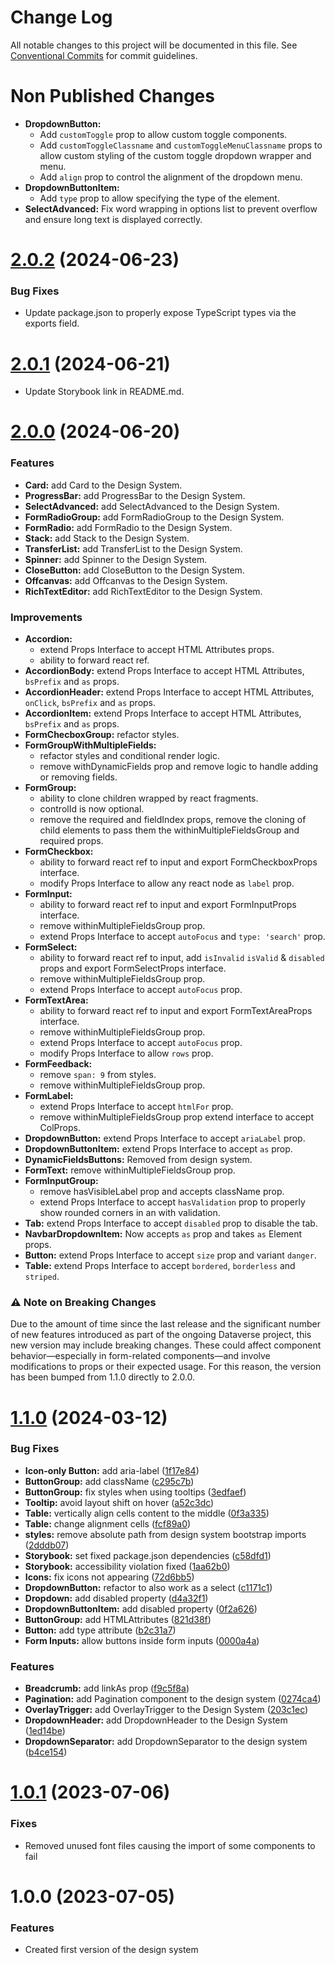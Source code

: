 # Change Log

All notable changes to this project will be documented in this file.
See [Conventional Commits](https://conventionalcommits.org) for commit guidelines.

# Non Published Changes

- **DropdownButton:**
  - Add `customToggle` prop to allow custom toggle components.
  - Add `customToggleClassname` and `customToggleMenuClassname` props to allow custom styling of the custom toggle dropdown wrapper and menu.
  - Add `align` prop to control the alignment of the dropdown menu.
- **DropdownButtonItem:**
  - Add `type` prop to allow specifying the type of the element.
- **SelectAdvanced:** Fix word wrapping in options list to prevent overflow and ensure long text is displayed correctly.

# [2.0.2](https://github.com/IQSS/dataverse-frontend/compare/@iqss/dataverse-design-system@2.0.1...@iqss/dataverse-design-system@2.0.2) (2024-06-23)

### Bug Fixes

- Update package.json to properly expose TypeScript types via the exports field.

# [2.0.1](https://github.com/IQSS/dataverse-frontend/compare/@iqss/dataverse-design-system@2.0.0...@iqss/dataverse-design-system@2.0.1) (2024-06-21)

- Update Storybook link in README.md.

# [2.0.0](https://github.com/IQSS/dataverse-frontend/compare/@iqss/dataverse-design-system@1.1.0...@iqss/dataverse-design-system@2.0.0) (2024-06-20)

### Features

- **Card:** add Card to the Design System.
- **ProgressBar:** add ProgressBar to the Design System.
- **SelectAdvanced:** add SelectAdvanced to the Design System.
- **FormRadioGroup:** add FormRadioGroup to the Design System.
- **FormRadio:** add FormRadio to the Design System.
- **Stack:** add Stack to the Design System.
- **TransferList:** add TransferList to the Design System.
- **Spinner:** add Spinner to the Design System.
- **CloseButton:** add CloseButton to the Design System.
- **Offcanvas:** add Offcanvas to the Design System.
- **RichTextEditor:** add RichTextEditor to the Design System.

### Improvements

- **Accordion:**
  - extend Props Interface to accept HTML Attributes props.
  - ability to forward react ref.
- **AccordionBody:** extend Props Interface to accept HTML Attributes, `bsPrefix` and `as` props.
- **AccordionHeader:** extend Props Interface to accept HTML Attributes, `onClick`, `bsPrefix` and `as` props.
- **AccordionItem:** extend Props Interface to accept HTML Attributes, `bsPrefix` and `as` props.
- **FormChecboxGroup:** refactor styles.
- **FormGroupWithMultipleFields:**
  - refactor styles and conditional render logic.
  - remove withDynamicFields prop and remove logic to handle adding or removing fields.
- **FormGroup:**
  - ability to clone children wrapped by react fragments.
  - controlId is now optional.
  - remove the required and fieldIndex props, remove the cloning of child elements to pass them the withinMultipleFieldsGroup and required props.
- **FormCheckbox:**
  - ability to forward react ref to input and export FormCheckboxProps interface.
  - modify Props Interface to allow any react node as `label` prop.
- **FormInput:**
  - ability to forward react ref to input and export FormInputProps interface.
  - remove withinMultipleFieldsGroup prop.
  - extend Props Interface to accept `autoFocus` and `type: 'search'` prop.
- **FormSelect:**
  - ability to forward react ref to input, add `isInvalid` `isValid` & `disabled` props and export FormSelectProps interface.
  - remove withinMultipleFieldsGroup prop.
  - extend Props Interface to accept `autoFocus` prop.
- **FormTextArea:**
  - ability to forward react ref to input and export FormTextAreaProps interface.
  - remove withinMultipleFieldsGroup prop.
  - extend Props Interface to accept `autoFocus` prop.
  - modify Props Interface to allow `rows` prop.
- **FormFeedback:**
  - remove `span: 9` from styles.
  - remove withinMultipleFieldsGroup prop.
- **FormLabel:**
  - extend Props Interface to accept `htmlFor` prop.
  - remove withinMultipleFieldsGroup prop extend interface to accept ColProps.
- **DropdownButton:** extend Props Interface to accept `ariaLabel` prop.
- **DropdownButtonItem:** extend Props Interface to accept `as` prop.
- **DynamicFieldsButtons:** Removed from design system.
- **FormText:** remove withinMultipleFieldsGroup prop.
- **FormInputGroup:**
  - remove hasVisibleLabel prop and accepts className prop.
  - extend Props Interface to accept `hasValidation` prop to properly show rounded corners in an <InputGroup> with validation.
- **Tab:** extend Props Interface to accept `disabled` prop to disable the tab.
- **NavbarDropdownItem:** Now accepts `as` prop and takes `as` Element props.
- **Button:** extend Props Interface to accept `size` prop and variant `danger`.
- **Table:** extend Props Interface to accept `bordered`, `borderless` and `striped`.

### ⚠️ Note on Breaking Changes

Due to the amount of time since the last release and the significant number of new features introduced as part of the ongoing Dataverse project, this new version may include breaking changes. These could affect component behavior—especially in form-related components—and involve modifications to props or their expected usage.
For this reason, the version has been bumped from 1.1.0 directly to 2.0.0.

# [1.1.0](https://github.com/IQSS/dataverse-frontend/compare/@iqss/dataverse-design-system@1.0.1...@iqss/dataverse-design-system@1.1.0) (2024-03-12)

### Bug Fixes

- **Icon-only Button:** add aria-label ([1f17e84](https://github.com/IQSS/dataverse-frontend/commit/1f17e84edf50c6780f8854f28e214386d9b5dc05))
- **ButtonGroup:** add className ([c295c7b](https://github.com/IQSS/dataverse-frontend/commit/c295c7b914759c37f705b511381dc3e878f55684))
- **ButtonGroup:** fix styles when using tooltips ([3edfaef](https://github.com/IQSS/dataverse-frontend/commit/3edfaef4f931a6a0b511b09d2a3326371c867f6d))
- **Tooltip:** avoid layout shift on hover ([a52c3dc](https://github.com/IQSS/dataverse-frontend/commit/a52c3dc972642f6b4e39ef1ed795300a8c5e6528))
- **Table:** vertically align cells content to the middle ([0f3a335](https://github.com/IQSS/dataverse-frontend/commit/0f3a3352afb3de77d34c634473c46502a415a20b))
- **Table:** change alignment cells ([fcf89a0](https://github.com/IQSS/dataverse-frontend/commit/fcf89a078ed2d09eac0f3d6673e45efc3445fabe))
- **styles:** remove absolute path from design system bootstrap imports ([2dddb07](https://github.com/IQSS/dataverse-frontend/commit/2dddb07e11b6d0abf8ac70c70d991173463cc5eb))
- **Storybook:** set fixed package.json dependencies ([c58dfd1](https://github.com/IQSS/dataverse-frontend/commit/c58dfd143e4ac46dc3507ffe737b663530fd3f35))
- **Storybook:** accessibility violation fixed ([1aa62b0](https://github.com/IQSS/dataverse-frontend/commit/1aa62b0e7f9108f132995c501836baae0811870a))
- **Icons:** fix icons not appearing ([72d6bb5](https://github.com/IQSS/dataverse-frontend/commit/72d6bb5fcc518f50fbf2543f0a33a5d0561dbbc5))
- **DropdownButton:** refactor to also work as a select ([c1171c1](https://github.com/IQSS/dataverse-frontend/commit/c1171c1c0e149fc81811d3469ec046f6b6c3f928))
- **Dropdown:** add disabled property ([d4a32f1](https://github.com/IQSS/dataverse-frontend/commit/d4a32f10ea6d9e94f7e149886f1044e68afc53dd))
- **DropdownButtonItem:** add disabled property ([0f2a626](https://github.com/IQSS/dataverse-frontend/commit/0f2a626c7201c90b35ec05823e56efc21be82bcd))
- **ButtonGroup:** add HTMLAttributes ([821d38f](https://github.com/IQSS/dataverse-frontend/commit/821d38ff53a73dc4f478854e275781d933d920b5))
- **Button:** add type attribute ([b2c31a7](https://github.com/IQSS/dataverse-frontend/commit/b2c31a7c230c07522d8fce539fa28fafaf26dc95))
- **Form Inputs:** allow buttons inside form inputs ([0000a4a](https://github.com/IQSS/dataverse-frontend/commit/0000a4a8fd75d63d8b49e0963698d387e081f5de))

### Features

- **Breadcrumb:** add linkAs prop ([f9c5f8a](https://github.com/IQSS/dataverse-frontend/commit/f9c5f8a896b2fb67c025cb90b6f971b529e2a3ef))
- **Pagination:** add Pagination component to the design system ([0274ca4](https://github.com/IQSS/dataverse-frontend/commit/0274ca4581eb6d3d4e11880af1a6eee390e1a7b8))
- **OverlayTrigger:** add OverlayTrigger to the Design System ([203c1ec](https://github.com/IQSS/dataverse-frontend/commit/203c1ecbf195379363559ab4e5c3d93f3710aa82))
- **DropdownHeader:** add DropdownHeader to the Design System ([1ed14be](https://github.com/IQSS/dataverse-frontend/commit/1ed14bebb021363e6490812eb05c834926ffb2d9))
- **DropdownSeparator:** add DropdownSeparator to the design system ([b4ce154](https://github.com/IQSS/dataverse-frontend/commit/b4ce154a9df880b6b5dfa993bf86c12ffbc926d2))

# [1.0.1](https://github.com/IQSS/dataverse-frontend/compare/@iqss/dataverse-design-system@1.0.0...@iqss/dataverse-design-system@1.0.1) (2023-07-06)

### Fixes

- Removed unused font files causing the import of some components to fail

# 1.0.0 (2023-07-05)

### Features

- Created first version of the design system
